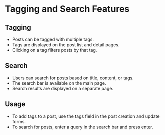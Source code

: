 # Tagging and Search Features

## Tagging

- Posts can be tagged with multiple tags.
- Tags are displayed on the post list and detail pages.
- Clicking on a tag filters posts by that tag.

## Search

- Users can search for posts based on title, content, or tags.
- The search bar is available on the main page.
- Search results are displayed on a separate page.

## Usage

- To add tags to a post, use the tags field in the post creation and update forms.
- To search for posts, enter a query in the search bar and press enter.
